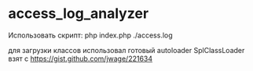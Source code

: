 # access_log_analyzer

Использовать скрипт:
php index.php ./access.log

для загрузки классов использовал готовый 
autoloader SplClassLoader взят с https://gist.github.com/jwage/221634 
